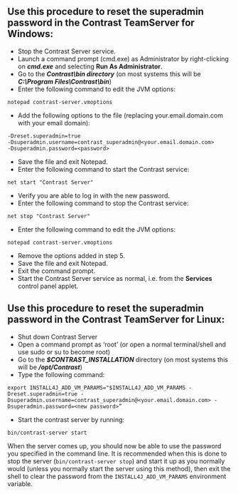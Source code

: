 <!--
title: "Reset the superadmin password"
description: "EOP resetting of the SuperAdmin password"
tags: "Admin EOP maintenance credentials SuperAdmin reset system"
-->

## Use this procedure to reset the superadmin password in the Contrast TeamServer for Windows:
* Stop the Contrast Server service.
* Launch a command prompt (cmd.exe) as Administrator by right-clicking on ***cmd.exe*** and selecting **Run As Administrator**.
*  Go to the ***Contrast\bin directory*** (on most systems this will be ***C:\Program Files\Contrast\bin***)
*  Enter the following command to edit the JVM options:
````
notepad contrast-server.vmoptions
````
* Add the following options to the file (replacing your.email.domain.com with your email domain):
````
-Dreset.superadmin=true
-Dsuperadmin.username=contrast_superadmin@<your.email.domain.com>
-Dsuperadmin.password=<password>
````
* Save the file and exit Notepad.
* Enter the following command to start the Contrast service:
````
net start "Contrast Server"
````
*  Verify you are able to log in with the new password.
* Enter the following command to stop the Contrast service:
````
net stop "Contrast Server"
````
* Enter the following command to edit the JVM options:
````
notepad contrast-server.vmoptions
````
* Remove the options added in step 5.
* Save the file and exit Notepad.
* Exit the command prompt.
* Start the Contrast Server service as normal, i.e. from the **Services** control panel applet.

## Use this procedure to reset the superadmin password in the Contrast TeamServer for Linux:
* Shut down Contrast Server
* Open a command prompt as ‘root’ (or open a normal terminal/shell and use sudo or su to become root)
* Go to the ***$CONTRAST_INSTALLATION*** directory (on most systems this will be ***/opt/Contrast***)
* Type the following command:
````
export INSTALL4J_ADD_VM_PARAMS="$INSTALL4J_ADD_VM_PARAMS -Dreset.superadmin=true -Dsuperadmin.username=contrast_superadmin@<your.email.domain.com> -Dsuperadmin.password=<new password>”
````
* Start the contrast server by running:
````
bin/contrast-server start
````
When the server comes up, you should now be able to use the password you specified in the command line. It is recommended when this is done to stop the server (```bin/contrast-server stop```) and start it up as you normally would (unless you normally start the server using this method), then exit the shell to clear the password from the ```INSTALL4J_ADD_VM_PARAMS``` environment variable. 
